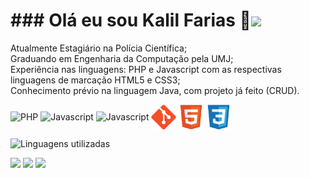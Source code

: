 <h1>### Olá eu sou Kalil Farias 👋<img src="https://media.giphy.com/media/hvRJCLFzcasrR4ia7z/giphy.gif" width="5%"> </h1> 

Atualmente Estagiário na Polícia Científica;<br>
Graduando em Engenharia da Computação pela UMJ;<br>
Experiência nas linguagens: PHP e Javascript com as respectivas linguagens de marcação HTML5 e CSS3;<br>
Conhecimento prévio na linguagem Java, com projeto já feito (CRUD).
<!-- <p align = left> Languages: </p> -->

<p><img align="center" alt="PHP" height="40" width="40" src="https://raw.githubusercontent.com/jmnote/z-icons/master/svg/php.svg">
<img align="center" alt="Javascript" height="40" width="40" src="https://raw.githubusercontent.com/jmnote/z-icons/master/svg/javascript.svg">
  <img align="center" alt="Javascript" height="40" width="40" src="https://raw.githubusercontent.com/jmnote/z-icons/master/svg/java.svg">
<img align="center" alt="Git" height="40" width="40" src="https://github.com/devicons/devicon/blob/master/icons/git/git-original.svg">
<img align="center" alt="HTML" height="40" width="40" src="https://raw.githubusercontent.com/devicons/devicon/master/icons/html5/html5-original.svg"> 
<img align="center" alt="CSS" height="40" width="40" src="https://raw.githubusercontent.com/devicons/devicon/master/icons/css3/css3-original.svg">
</p> 

![Linguagens utilizadas](https://github-readme-stats.vercel.app/api/top-langs/?username=KalilFarias&layout=compact&showicons=true&theme=transparent)

<a href="https://instagram.com/kalilfariass" target="blank"><img src="https://img.shields.io/badge/-Instagram-%23E4405F?style=for-the-badge&logo=instagram&logoColor=white" target="_blank"></a>
<a href = "mailto:kalilsandes42@gmail.com"><img src="https://img.shields.io/badge/-Gmail-%23333?style=for-the-badge&logo=gmail&logoColor=white" target="blank"></a>
<a href="https://www.linkedin.com/in/kalil-farias-a26805264/?originalSubdomain=br" target="blank"><img src="https://raw.githubusercontent.com/linnovate/root-me/master/src/images/icons/linkedin.ico" data-canonical-src="https://img.shields.io/badge/LinkedIn-0077B5?style=for-the-badge&amp;logo=linkedin&amp;logoColor=white" style="max-width: 100%;"></a>


